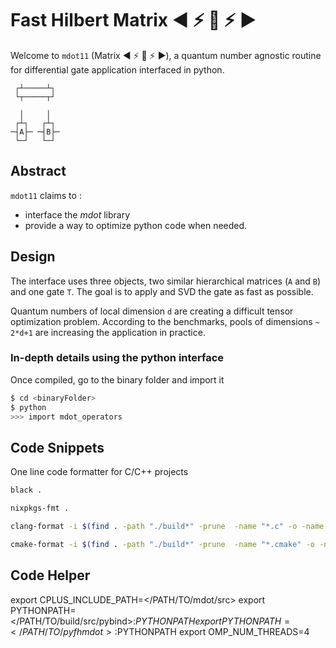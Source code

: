 # Fast Hilbert Matrix :arrow_backward: :zap: :red_circle: :zap: :arrow_forward:

Welcome to `mdot11` (Matrix​ :arrow_backward: :zap:
:red_circle: :zap: :arrow_forward:), a quantum number agnostic routine
for differential gate application interfaced in python.

```
 ┌┴─────┴┐ 
 └┬─────┬┘ 
           
  │     │
 ┌┴┐   ┌┴┐ 
─┤A├─ ─┤B├─
 └─┘   └─┘ 
```

## Abstract

`mdot11` claims to :

* interface the *mdot* library
* provide a way to optimize python code when needed.

## Design

The interface uses three objects, two similar hierarchical matrices
(`A` and `B`) and one gate `T`.  The goal is to apply and SVD the gate
as fast as possible.

Quantum numbers of local dimension `d` are creating a difficult tensor
optimization problem.  According to the benchmarks, pools of
dimensions `~ 2*d+1` are increasing the application in practice.

### In-depth details using the python interface

Once compiled, go to the binary folder and import it

```bash
$ cd <binaryFolder>
$ python
>>> import mdot_operators
```

## Code Snippets

One line code formatter for C/C++ projects

```bash
black .

nixpkgs-fmt .

clang-format -i $(find . -path "./build*" -prune  -name "*.c" -o -name "*.cpp" -o -name "*.h" -o -name "*.hpp")

cmake-format -i $(find . -path "./build*" -prune  -name "*.cmake" -o -name "CMakeLists.txt")
```

## Code Helper

export CPLUS_INCLUDE_PATH=</PATH/TO/mdot/src>
export PYTHONPATH=</PATH/TO/build/src/pybind>:$PYTHONPATH
export PYTHONPATH=</PATH/TO/pyfhmdot>:$PYTHONPATH
export OMP_NUM_THREADS=4
